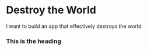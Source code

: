 # Destroy the World
I want to build an app that effectively destroys the world

### This is the heading
